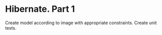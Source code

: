 # Hibernate. Part 1
Create model according to image with appropriate constraints.
Create unit tests.
